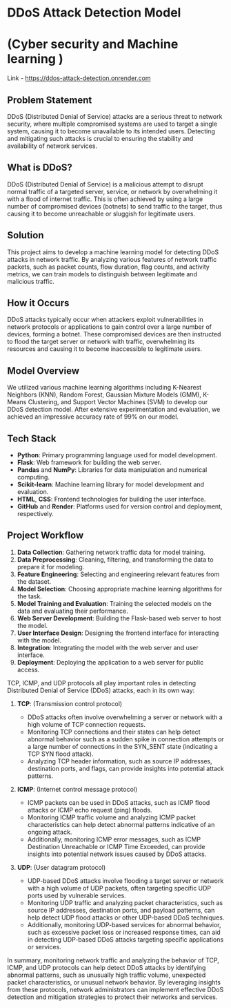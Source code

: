 
# DDoS Attack Detection Model
#  (Cyber security and Machine learning )
Link -  https://ddos-attack-detection.onrender.com

## Problem Statement

DDoS (Distributed Denial of Service) attacks are a serious threat to network security, where multiple compromised systems are used to target a single system, causing it to become unavailable to its intended users. Detecting and mitigating such attacks is crucial to ensuring the stability and availability of network services.

## What is DDoS?

DDoS (Distributed Denial of Service) is a malicious attempt to disrupt normal traffic of a targeted server, service, or network by overwhelming it with a flood of internet traffic. This is often achieved by using a large number of compromised devices (botnets) to send traffic to the target, thus causing it to become unreachable or sluggish for legitimate users.

## Solution

This project aims to develop a machine learning model for detecting DDoS attacks in network traffic. By analyzing various features of network traffic packets, such as packet counts, flow duration, flag counts, and activity metrics, we can train models to distinguish between legitimate and malicious traffic.

## How it Occurs

DDoS attacks typically occur when attackers exploit vulnerabilities in network protocols or applications to gain control over a large number of devices, forming a botnet. These compromised devices are then instructed to flood the target server or network with traffic, overwhelming its resources and causing it to become inaccessible to legitimate users.

## Model Overview

We utilized various machine learning algorithms including K-Nearest Neighbors (KNN), Random Forest, Gaussian Mixture Models (GMM), K-Means Clustering, and Support Vector Machines (SVM) to develop our DDoS detection model. After extensive experimentation and evaluation, we achieved an impressive accuracy rate of 99% on our model.

## Tech Stack

- **Python**: Primary programming language used for model development.
- **Flask**: Web framework for building the web server.
- **Pandas** and **NumPy**: Libraries for data manipulation and numerical computing.
- **Scikit-learn**: Machine learning library for model development and evaluation.
- **HTML**, **CSS**: Frontend technologies for building the user interface.
- **GitHub** and **Render**: Platforms used for version control and deployment, respectively.
  

## Project Workflow

1. **Data Collection**: Gathering network traffic data for model training.
2. **Data Preprocessing**: Cleaning, filtering, and transforming the data to prepare it for modeling.
3. **Feature Engineering**: Selecting and engineering relevant features from the dataset.
4. **Model Selection**: Choosing appropriate machine learning algorithms for the task.
5. **Model Training and Evaluation**: Training the selected models on the data and evaluating their performance.
6. **Web Server Development**: Building the Flask-based web server to host the model.
7. **User Interface Design**: Designing the frontend interface for interacting with the model.
8. **Integration**: Integrating the model with the web server and user interface.
9. **Deployment**: Deploying the application to a web server for public access.



TCP, ICMP, and UDP protocols all play important roles in detecting Distributed Denial of Service (DDoS) attacks, each in its own way:

1. **TCP**:  (Transmission control protocol)
   - DDoS attacks often involve overwhelming a server or network with a high volume of TCP connection requests.
   - Monitoring TCP connections and their states can help detect abnormal behavior such as a sudden spike in connection attempts or a large number of connections in the SYN_SENT state (indicating a TCP SYN flood attack).
   - Analyzing TCP header information, such as source IP addresses, destination ports, and flags, can provide insights into potential attack patterns.

2. **ICMP**: (Internet control message protocol)
   - ICMP packets can be used in DDoS attacks, such as ICMP flood attacks or ICMP echo request (ping) floods.
   - Monitoring ICMP traffic volume and analyzing ICMP packet characteristics can help detect abnormal patterns indicative of an ongoing attack.
   - Additionally, monitoring ICMP error messages, such as ICMP Destination Unreachable or ICMP Time Exceeded, can provide insights into potential network issues caused by DDoS attacks.

3. **UDP**:  (User datagram protocol)
   - UDP-based DDoS attacks involve flooding a target server or network with a high volume of UDP packets, often targeting specific UDP ports used by vulnerable services.
   - Monitoring UDP traffic and analyzing packet characteristics, such as source IP addresses, destination ports, and payload patterns, can help detect UDP flood attacks or other UDP-based DDoS techniques.
   - Additionally, monitoring UDP-based services for abnormal behavior, such as excessive packet loss or increased response times, can aid in detecting UDP-based DDoS attacks targeting specific applications or services.

In summary, monitoring network traffic and analyzing the behavior of TCP, ICMP, and UDP protocols can help detect DDoS attacks by identifying abnormal patterns, such as unusually high traffic volume, unexpected packet characteristics, or unusual network behavior. By leveraging insights from these protocols, network administrators can implement effective DDoS detection and mitigation strategies to protect their networks and services.
